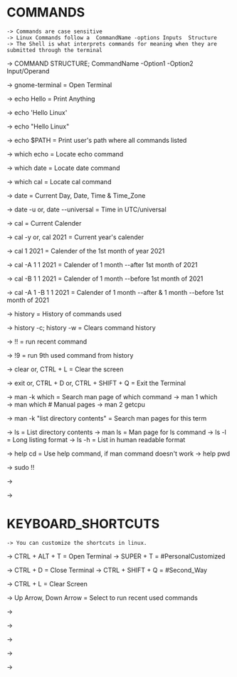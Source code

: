 
# COMMANDS
    -> Commands are case sensitive
    -> Linux Commands follow a  CommandName -options Inputs  Structure
    -> The Shell is what interprets commands for meaning when they are submitted through the terminal




-> COMMAND STRUCTURE;                  CommandName -Option1 -Option2 Input/Operand


-> gnome-terminal                      = Open Terminal


-> echo Hello                          = Print Anything

-> echo 'Hello Linux'

-> echo "Hello Linux"

-> echo $PATH                          = Print user's path where all commands listed


-> which echo                          = Locate echo command

-> which date                          = Locate date command

-> which cal                           = Locate cal command


-> date                                = Current Day, Date, Time & Time_Zone

-> date -u  or, date --universal       = Time in UTC/universal

-> cal                                 = Current Calender

-> cal -y   or,  cal 2021              = Current year's calender

-> cal 1 2021                          = Calender of the 1st month of year 2021

-> cal -A 1 1 2021                     = Calender of 1 month --after 1st month of 2021

-> cal -B 1 1 2021                     = Calender of 1 month --before 1st month of 2021

-> cal -A 1 -B 1 1 2021                = Calender of 1 month --after & 1 month --before 1st month of 2021


-> history                             = History of commands used

-> history -c; history -w              = Clears command history

-> !!                                              = run recent command

-> !9                                              = run 9th used command from history


-> clear   or, CTRL + L                            = Clear the screen

-> exit   or, CTRL + D   or, CTRL + SHIFT + Q      = Exit the Terminal


-> man -k which                                    = Search man page of which command 
    -> man 1 which                                  
    -> man which                                        # Manual pages
    -> man 2 getcpu

-> man -k "list directory contents"                = Search man pages for this term


-> ls                                              = List directory contents
    -> man ls                                      = Man page for ls command
    -> ls -l                                       = Long listing format
    -> ls -h                                       = List in human readable format


-> help cd                                         = Use help command, if man command doesn't work
    -> help pwd


->  sudo !!

-> 

-> 













# KEYBOARD_SHORTCUTS
    -> You can customize the shortcuts in linux.




-> CTRL + ALT + T                  = Open Terminal
    -> SUPER + T                   = #PersonalCustomized


-> CTRL + D                        = Close Terminal
    -> CTRL + SHIFT + Q            = #Second_Way


-> CTRL + L                        = Clear Screen

-> Up Arrow, Down Arrow            = Select to run recent used commands

-> 

->

-> 

-> 

-> 


